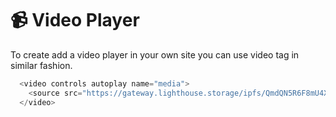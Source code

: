 # 📹 Video Player

To create add a video player in your own site you can use video tag in similar fashion.

```javascript
  <video controls autoplay name="media">
    <source src="https://gateway.lighthouse.storage/ipfs/QmdQN5R6F8mU4X8qZ3bUXCnCRNKCeaRZ1L2YjPKrbaEmh8" type="video/webm"/>
  </video>
```
